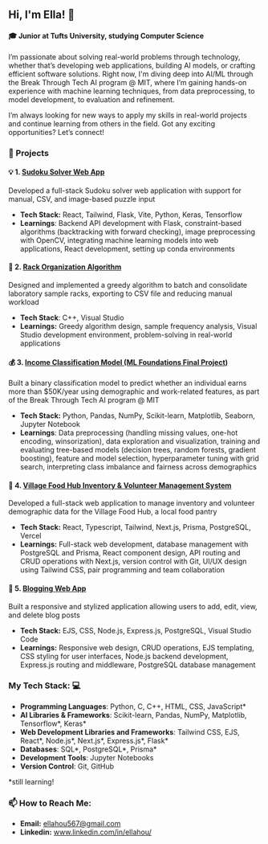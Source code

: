 ## Hi, I'm Ella! 👋
#### 🎓 Junior at Tufts University, studying Computer Science
I’m passionate about solving real-world problems through technology, whether that’s developing web applications, building AI models, or crafting efficient software solutions. Right now, I'm diving deep into AI/ML through the Break Through Tech AI program @ MIT, where I’m gaining hands-on experience with machine learning techniques, from data preprocessing, to model development, to evaluation and refinement. 

I’m always looking for new ways to apply my skills in real-world projects and continue learning from others in the field. Got any exciting opportunities? Let’s connect!

### 🚀 Projects

#### 💡 1. [Sudoku Solver Web App](https://github.com/ellayipinghou/sudoku-new)
Developed a full-stack Sudoku solver web application with support for manual, CSV, and image-based puzzle input
* **Tech Stack:** React, Tailwind, Flask, Vite, Python, Keras, Tensorflow
* **Learnings**: Backend API development with Flask, constraint-based algorithms (backtracking with forward checking), image preprocessing with OpenCV, integrating machine learning models into web applications, React development, setting up conda environments

#### 💉 2. [Rack Organization Algorithm](https://github.com/ellayipinghou/rack-algorithm)
Designed and implemented a greedy algorithm to batch and consolidate laboratory sample racks, exporting to CSV file and reducing manual workload
* **Tech Stack**: C++, Visual Studio
* **Learnings:** Greedy algorithm design, sample frequency analysis, Visual Studio development environment, problem-solving in real-world applications

#### 💰 3. [Income Classification Model (ML Foundations Final Project)](https://github.com/ellayipinghou/bttai-final-project)
Built a binary classification model to predict whether an individual earns more than $50K/year using demographic and work-related features, as part of the Break Through Tech AI program @ MIT
* **Tech Stack:** Python, Pandas, NumPy, Scikit-learn, Matplotlib, Seaborn, Jupyter Notebook
* **Learnings**: Data preprocessing (handling missing values, one-hot encoding, winsorization), data exploration and visualization, training and evaluating tree-based models (decision trees, random forests, gradient boosting), feature and model selection, hyperparameter tuning with grid search, interpreting class imbalance and fairness across demographics

#### 🍎 4. [Village Food Hub Inventory & Volunteer Management System](https://github.com/JumboCode/village-food-hub/tree/dev/app)
Developed a full-stack web application to manage inventory and volunteer demographic data for the Village Food Hub, a local food pantry
* **Tech Stack:** React, Typescript, Tailwind, Next.js, Prisma, PostgreSQL, Vercel
* **Learnings:** Full-stack web development, database management with PostgreSQL and Prisma, React component design, API routing and CRUD operations with Next.js, version control with Git, UI/UX design using Tailwind CSS, pair programming and team collaboration

#### 📝 5. [Blogging Web App](https://github.com/ellayipinghou/web-blog-app) 
Built a responsive and stylized application allowing users to add, edit, view, and delete blog posts
* **Tech Stack:** EJS, CSS, Node.js, Express.js, PostgreSQL, Visual Studio Code
* **Learnings:** Responsive web design, CRUD operations, EJS templating, CSS styling for user interfaces, Node.js backend development, Express.js routing and middleware, PostgreSQL database management

### My Tech Stack: 💻
* **Programming Languages**: Python, C, C++, HTML, CSS, JavaScript*
* **AI Libraries & Frameworks**: Scikit-learn, Pandas, NumPy, Matplotlib, Tensorflow*, Keras*
* **Web Development Libraries and Frameworks**: Tailwind CSS, EJS, React*, Node.js*, Next.js*, Express.js*, Flask*
* **Databases**: SQL*, PostgreSQL*, Prisma*
* **Development Tools**: Jupyter Notebooks
* **Version Control**: Git, GitHub

\*still learning!

### 📫 How to Reach Me:
* **Email:** ellahou567@gmail.com
* **Linkedin:** www.linkedin.com/in/ellahou/

